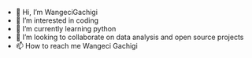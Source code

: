 - 👋 Hi, I’m WangeciGachigi
- 👀 I’m interested in coding
- 🌱 I’m currently learning python
- 💞️ I’m looking to collaborate on data analysis and open source projects
- 📫 How to reach me Wangeci Gachigi

<!---
WangeciGachigi/WangeciGachigi is a ✨ special ✨ repository because its `README.md` (this file) appears on your GitHub profile.
You can click the Preview link to take a look at your changes.
--->
